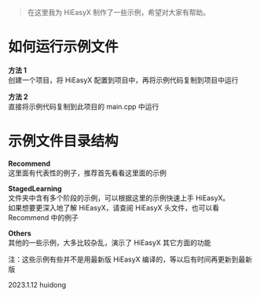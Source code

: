 > 在这里我为 HiEasyX 制作了一些示例，希望对大家有帮助。

# 如何运行示例文件

**方法 1**  
创建一个项目，将 HiEasyX 配置到项目中，再将示例代码复制到项目中运行  

**方法 2**  
直接将示例代码复制到此项目的 main.cpp 中运行  

# 示例文件目录结构  

**Recommend**  
这里面有代表性的例子，推荐首先看看这里面的示例  

**StagedLearning**  
文件夹中含有多个阶段的示例，可以根据这里的示例快速上手 HiEasyX。  
如果想要更深入地了解 HiEasyX，请查阅 HiEasyX 头文件，也可以看 Recommend 中的例子  
  
**Others**  
其他的一些示例，大多比较杂乱，演示了 HiEasyX 其它方面的功能  


注：这些示例有些并不是用最新版 HiEasyX 编译的，等以后有时间再更新到最新版

2023.1.12 huidong
